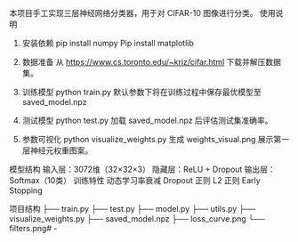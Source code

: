 
本项目手工实现三层神经网络分类器，用于对 CIFAR-10 图像进行分类。
使用说明

1. 安装依赖
pip install numpy
Pip install matplotlib

2. 数据准备
从 https://www.cs.toronto.edu/~kriz/cifar.html 下载并解压数据集。

4. 训练模型
python train.py
默认参数下将在训练过程中保存最优模型至 saved_model.npz

5. 测试模型
python test.py
加载 saved_model.npz 后评估测试集准确率。

6. 参数可视化
python visualize_weights.py
生成 weights_visual.png 展示第一层神经元权重图案。

模型结构
输入层：3072维（32×32×3）
隐藏层：ReLU + Dropout
输出层：Softmax（10类）
训练特性
动态学习率衰减
Dropout 正则
L2 正则
Early Stopping

项目结构
├── train.py
├── test.py
├── model.py
├── utils.py
├── visualize_weights.py
├── saved_model.npz
├── loss_curve.png
└── filters.png# -
